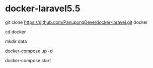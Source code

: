 # docker-laravel5.5

git clone https://github.com/PanupongDeve/docker-laravel.git docker

cd docker

mkdir data

docker-compose up -d

docker-compose start
